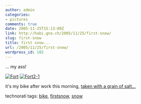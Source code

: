 ```yaml
---
author: admin
categories:
- pictures
comments: true
date: 2005-11-25T15:13:09Z
link: http://habi.gna.ch/2005/11/25/first-snow/
slug: first-snow
title: first snow...
url: /2005/11/25/first-snow/
wordpress_id: 102
---
```


... my ass!
  
[![Fort](http://habi.gna.ch/blog/images/fort-tm.jpg)](http://habi.gna.ch/blog/images/fort.jpg) [![Fort2-1](http://habi.gna.ch/blog/images/fort2-1-tm.jpg)](http://habi.gna.ch/blog/images/fort2-1.jpg)


  

it's my bike after work this morning, [taken with a grain of salt...](http://hymnos.blogspot.com/2005/11/soviel-zum-thema-vielfalt-in-schweizer.html)





technorati tags: [bike](http://www.technorati.com/tag/bike), [firstsnow](http://www.technorati.com/tag/firstsnow), [snow](http://www.technorati.com/tag/snow)
